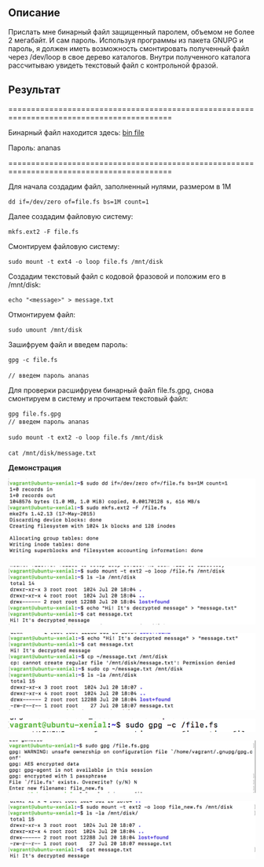 ## Описание

Прислать мне бинарный файл защищенный паролем, объемом не более 2 мегабайт. И сам пароль. Используя программы из пакета GNUPG и пароль, я должен иметь возможность смонтировать полученный файл через /dev/loop в свое дерево каталогов. Внутри полученного каталога рассчитываю увидеть текстовый файл с контрольной фразой.

## Результат

==========================================================================================

Бинарный файл находится здесь: [bin file](https://github.com/NastyaP1/quantori-devops-school/blob/master/Linux_Administration/hw2/files/file.fs.gpg)

Пароль: ananas

==========================================================================================

Для начала создадим файл, заполненный нулями, размером в 1M

```
dd if=/dev/zero of=file.fs bs=1M count=1
```

Далее создадим файловую систему:

```
mkfs.ext2 -F file.fs
```

Смонтируем файловую систему:

```
sudo mount -t ext4 -o loop file.fs /mnt/disk
```

Создадим текстовый файл с кодовой фразовой и положим его в /mnt/disk:

```
echo "<message>" > message.txt
```

Отмонтируем файл:

```
sudo umount /mnt/disk
```

Зашифруем файл и введем пароль:

```
gpg -c file.fs

// введем пароль ananas
```

Для проверки расшифруем бинарный файл file.fs.gpg, снова смонтируем в систему и прочитаем текстовый файл:

```
gpg file.fs.gpg
// введем пароль ananas

sudo mount -t ext2 -o loop file.fs /mnt/disk

cat /mnt/disk/message.txt
```

**Демонстрация**

![](https://github.com/NastyaP1/quantori-devops-school/blob/master/Linux_Administration/hw3/resources/LinuxAdm1.png)

![](https://github.com/NastyaP1/quantori-devops-school/blob/master/Linux_Administration/hw3/resources/LinuxAdm2.png)

![](https://github.com/NastyaP1/quantori-devops-school/blob/master/Linux_Administration/hw3/resources/LinuxAdm3.png)

![](https://github.com/NastyaP1/quantori-devops-school/blob/master/Linux_Administration/hw3/resources/LinuxAdm4.png)

![](https://github.com/NastyaP1/quantori-devops-school/blob/master/Linux_Administration/hw3/resources/LinuxAdm5.png)

![](https://github.com/NastyaP1/quantori-devops-school/blob/master/Linux_Administration/hw3/resources/LinuxAdm6.png)

